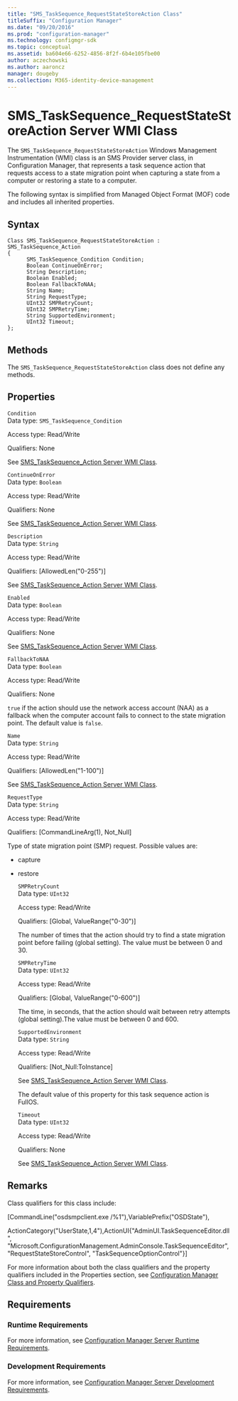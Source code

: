 ```yaml
---
title: "SMS_TaskSequence_RequestStateStoreAction Class"
titleSuffix: "Configuration Manager"
ms.date: "09/20/2016"
ms.prod: "configuration-manager"
ms.technology: configmgr-sdk
ms.topic: conceptual
ms.assetid: ba604e66-6252-4856-8f2f-6b4e105fbe00
author: aczechowski
ms.author: aaroncz
manager: dougeby
ms.collection: M365-identity-device-management
---
```

# SMS_TaskSequence_RequestStateStoreAction Server WMI Class
The `SMS_TaskSequence_RequestStateStoreAction` Windows Management Instrumentation (WMI) class is an SMS Provider server class, in Configuration Manager, that represents a task sequence action that requests access to a state migration point when capturing a state from a computer or restoring a state to a computer.  

 The following syntax is simplified from Managed Object Format (MOF) code and includes all inherited properties.  

## Syntax  

```  
Class SMS_TaskSequence_RequestStateStoreAction : SMS_TaskSequence_Action  
{  
      SMS_TaskSequence_Condition Condition;  
      Boolean ContinueOnError;  
      String Description;  
      Boolean Enabled;  
      Boolean FallbackToNAA;  
      String Name;  
      String RequestType;  
      UInt32 SMPRetryCount;  
      UInt32 SMPRetryTime;  
      String SupportedEnvironment;  
      UInt32 Timeout;  
};  
```  

## Methods  
 The `SMS_TaskSequence_RequestStateStoreAction` class does not define any methods.  

## Properties  
 `Condition`  
 Data type: `SMS_TaskSequence_Condition`  

 Access type: Read/Write  

 Qualifiers: None  

 See [SMS_TaskSequence_Action Server WMI Class](../../../develop/reference/osd/sms_tasksequence_action-server-wmi-class.md).  

 `ContinueOnError`  
 Data type: `Boolean`  

 Access type: Read/Write  

 Qualifiers: None  

 See [SMS_TaskSequence_Action Server WMI Class](../../../develop/reference/osd/sms_tasksequence_action-server-wmi-class.md).  

 `Description`  
 Data type: `String`  

 Access type: Read/Write  

 Qualifiers: [AllowedLen("0-255")]  

 See [SMS_TaskSequence_Action Server WMI Class](../../../develop/reference/osd/sms_tasksequence_action-server-wmi-class.md).  

 `Enabled`  
 Data type: `Boolean`  

 Access type: Read/Write  

 Qualifiers: None  

 See [SMS_TaskSequence_Action Server WMI Class](../../../develop/reference/osd/sms_tasksequence_action-server-wmi-class.md).  

 `FallbackToNAA`  
 Data type: `Boolean`  

 Access type: Read/Write  

 Qualifiers: None  

 `true` if the action should use the network access account (NAA) as a fallback when the computer account fails to connect to the state migration point. The default value is `false`.  

 `Name`  
 Data type: `String`  

 Access type: Read/Write  

 Qualifiers: [AllowedLen("1-100")]  

 See [SMS_TaskSequence_Action Server WMI Class](../../../develop/reference/osd/sms_tasksequence_action-server-wmi-class.md).  

 `RequestType`  
 Data type: `String`  

 Access type: Read/Write  

 Qualifiers: [CommandLineArg(1), Not_Null]  

 Type of state migration point (SMP) request. Possible values are:  

- capture  

- restore  

  `SMPRetryCount`  
  Data type: `UInt32`  

  Access type: Read/Write  

  Qualifiers: [Global, ValueRange("0-30")]  

  The number of times that the action should try to find a state migration point before failing (global setting). The value must be between 0 and 30.  

  `SMPRetryTime`  
  Data type: `UInt32`  

  Access type: Read/Write  

  Qualifiers: [Global, ValueRange("0-600")]  

  The time, in seconds, that the action should wait between retry attempts (global setting).The value must be between 0 and 600.  

  `SupportedEnvironment`  
  Data type: `String`  

  Access type: Read/Write  

  Qualifiers: [Not_Null:ToInstance]  

  See [SMS_TaskSequence_Action Server WMI Class](../../../develop/reference/osd/sms_tasksequence_action-server-wmi-class.md).  

  The default value of this property for this task sequence action is FullOS.  

  `Timeout`  
  Data type: `UInt32`  

  Access type: Read/Write  

  Qualifiers: None  

  See [SMS_TaskSequence_Action Server WMI Class](../../../develop/reference/osd/sms_tasksequence_action-server-wmi-class.md).  

## Remarks  
 Class qualifiers for this class include:  

 [CommandLine("osdsmpclient.exe /%1"),VariablePrefix("OSDState"),  

 ActionCategory("UserState,1,4"),ActionUI{"AdminUI.TaskSequenceEditor.dll", "Microsoft.ConfigurationManagement.AdminConsole.TaskSequenceEditor", "RequestStateStoreControl", "TaskSequenceOptionControl"}]  

 For more information about both the class qualifiers and the property qualifiers included in the Properties section, see [Configuration Manager Class and Property Qualifiers](../../../develop/reference/misc/class-and-property-qualifiers.md).  

## Requirements  

### Runtime Requirements  
 For more information, see [Configuration Manager Server Runtime Requirements](../../../develop/core/reqs/server-runtime-requirements.md).  

### Development Requirements  
 For more information, see [Configuration Manager Server Development Requirements](../../../develop/core/reqs/server-development-requirements.md).  
